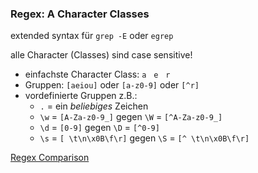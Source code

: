 ### Regex: A Character Classes

extended syntax für `grep -E` oder `egrep`

alle Character (Classes) sind case sensitive!

- einfachste Character Class: `a` &nbsp; `e` &nbsp; `r`
- Gruppen: `[aeiou]` oder `[a-z0-9]` oder `[^r]`
- vordefinierte Gruppen z.B.:
    - `.` = ein _beliebiges_ Zeichen
    - `\w` = `[A-Za-z0-9_]` gegen `\W` = `[^A-Za-z0-9_]`
    - `\d` = `[0-9]` gegen `\D` = `[^0-9]`
    - `\s` = `[ \t\n\x0B\f\r]` gegen `\S` = `[^ \t\n\x0B\f\r]`

<p class="ta-right"><a href="#/regex-comparison">Regex Comparison</a></p>

